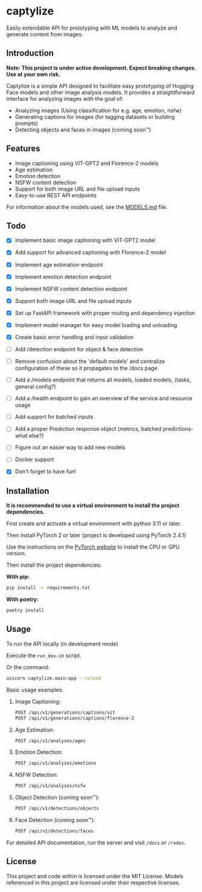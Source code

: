 # captylize
Easily extendable API for prototyping with ML models to analyze and generate content from images.

## Introduction

**Note: This project is under active development. Expect breaking changes. Use at your own risk.**

Captylize is a simple API designed to facilitate easy prototyping of Hugging Face models and other image analysis models. It provides a straightforward interface for analyzing images with the goal of:

- Analyzing images (Using classification for e.g. age, emotion, nsfw)
- Generating captions for images (for tagging datasets or building prompts)
- Detecting objects and faces in images (coming soon™)

## Features

- Image captioning using VIT-GPT2 and Florence-2 models
- Age estimation
- Emotion detection
- NSFW content detection
- Support for both image URL and file upload inputs
- Easy-to-use REST API endpoints

For information about the models used, see the [MODELS.md](MODELS.md) file.

## Todo

- [x] Implement basic image captioning with VIT-GPT2 model
- [x] Add support for advanced captioning with Florence-2 model
- [x] Implement age estimation endpoint
- [x] Implement emotion detection endpoint
- [x] Implement NSFW content detection endpoint
- [x] Support both image URL and file upload inputs
- [x] Set up FastAPI framework with proper routing and dependency injection
- [x] Implement model manager for easy model loading and unloading
- [x] Create basic error handling and input validation
- [ ] Add /detection endpoint for object & face detection
- [ ] Remove confusion about the 'default models' and centralize configuration of these so it propagates to the /docs page
- [ ] Add a /models endpoint that returns all models, loaded models, (tasks, general config?)
- [ ] Add a /health endpoint to gain an overview of the service and resource usage 
- [ ] Add support for batched inputs
- [ ] Add a proper Prediction response object (metrics, batched predictions- what else?)
- [ ] Figure out an easier way to add new models
- [ ] Docker support 


- [x] Don't forget to have fun!




## Installation

**It is recommended to use a virtual environment to install the project dependencies.**

First create and activate a virtual environment with python 3.11 or later.

Then install PyTorch 2 or later (project is developed using PyTorch 2.4.1)

Use the instructions on the [PyTorch website](https://pytorch.org/get-started/locally/) to install the CPU or GPU version.

Then install the project dependencies:

**With pip:**

```bash
pip install -r requirements.txt
```

**With poetry:**

```bash
poetry install
```


## Usage

To run the API locally (in development mode)

Execute the `run_dev.sh` script.

Or the command:

```bash
uvicorn captylize.main:app --reload
```




Basic usage examples:

1. Image Captioning:
   ```bash
   POST /api/v1/generations/captions/vit
   POST /api/v1/generations/captions/florence-2
   ```

2. Age Estimation:
   ```bash
   POST /api/v1/analyses/ages
   ```

3. Emotion Detection:
   ```bash
   POST /api/v1/analyses/emotions
   ```

4. NSFW Detection:
   ```bash
   POST /api/v1/analyses/nsfw
   ```

5. Object Detection (coming soon™):
   ```bash
   POST /api/v1/detections/objects
   ```

6. Face Detection (coming soon™):
   ```bash
   POST /api/v1/detections/faces
   ```

For detailed API documentation, run the server and visit `/docs` or `/redoc`.


## License

This project and code within is licensed under the MIT License. Models referenced in this project are licensed under their respective licenses.